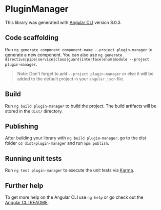 # PluginManager

This library was generated with [Angular CLI](https://github.com/angular/angular-cli) version 8.0.3.

## Code scaffolding

Run `ng generate component component-name --project plugin-manager` to generate a new component. You can also use `ng generate directive|pipe|service|class|guard|interface|enum|module --project plugin-manager`.
> Note: Don't forget to add `--project plugin-manager` or else it will be added to the default project in your `angular.json` file. 

## Build

Run `ng build plugin-manager` to build the project. The build artifacts will be stored in the `dist/` directory.

## Publishing

After building your library with `ng build plugin-manager`, go to the dist folder `cd dist/plugin-manager` and run `npm publish`.

## Running unit tests

Run `ng test plugin-manager` to execute the unit tests via [Karma](https://karma-runner.github.io).

## Further help

To get more help on the Angular CLI use `ng help` or go check out the [Angular CLI README](https://github.com/angular/angular-cli/blob/master/README.md).
